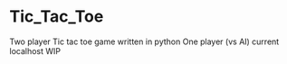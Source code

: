 # Tic_Tac_Toe
Two player Tic tac toe game written in python
One player (vs AI) current localhost WIP
